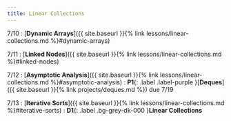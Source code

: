 ```yaml
---
title: Linear Collections
---
```


7/10
: [**Dynamic Arrays**]({{ site.baseurl }}{% link lessons/linear-collections.md %}#dynamic-arrays)

7/11
: [**Linked Nodes**]({{ site.baseurl }}{% link lessons/linear-collections.md %}#linked-nodes)

7/12
: [**Asymptotic Analysis**]({{ site.baseurl }}{% link lessons/linear-collections.md %}#asymptotic-analysis)
: **P1**{: .label .label-purple }[**Deques**]({{ site.baseurl }}{% link projects/deques.md %}) due 7/19

7/13
: [**Iterative Sorts**]({{ site.baseurl }}{% link lessons/linear-collections.md %}#iterative-sorts)
: **D1**{: .label .bg-grey-dk-000 }**Linear Collections**
